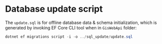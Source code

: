 ﻿# Database update script

The `update.sql` is for offline database data & schema initialization, which is generated by invoking EF Core CLI tool when in  `GisWebApi` folder:  

```powershell
dotnet ef migrations script -i -o ../sql_update/update.sql
```
